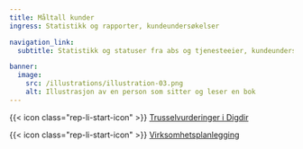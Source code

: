 ```yaml
---
title: Måltall kunder
ingress: Statistikk og rapporter, kundeundersøkelser 

navigation_link:
  subtitle: Statistikk og statuser fra abs og tjenesteeier, kundeundersøkelser og rapporter (bios)

banner:
  image:
    src: /illustrations/illustration-03.png
    alt: Illustrasjon av en person som sitter og leser en bok
---
```


{{< icon class="rep-li-start-icon" >}} [Trusselvurderinger i Digdir](https://digdir.sharepoint.com/SitePages/Trusselvurderinger.aspx?useTeamsAuth=true&OR=Teams-HL&CT=1729065449227&clickparams=eyJBcHBOYW1lIjoiVGVhbXMtRGVza3RvcCIsIkFwcFZlcnNpb24iOiI0OS8yNDA5MDEwMTQyMyIsIkhhc0ZlZGVyYXRlZFVzZXIiOmZhbHNlfQ%3D%3D)

{{< icon class="rep-li-start-icon" >}} [Virksomhetsplanlegging](https://digdir.sharepoint.com/sites/DigdirDGT/Delte%20dokumenter/Forms/AllItems.aspx?csf=1&web=1&e=ctZ9l4&OR=Teams%2DHL&CT=1729065874297&clickparams=eyJBcHBOYW1lIjoiVGVhbXMtRGVza3RvcCIsIkFwcFZlcnNpb24iOiI0OS8yNDA5MDEwMTQyMyIsIkhhc0ZlZGVyYXRlZFVzZXIiOmZhbHNlfQ%3D%3D&CID=d181b526%2Dc8d6%2D4553%2Da9ae%2D5b4ac154b5d1&FolderCTID=0x0120004EA8294F9ADB674FAAB36A65F01170FF&id=%2Fsites%2FDigdirDGT%2FDelte%20dokumenter%2FVirksomhetsstyring%20DGT%2FBudsjett%202024)  
